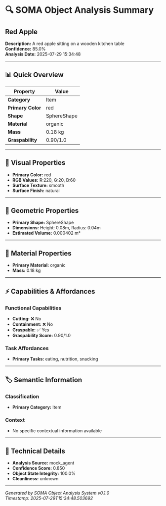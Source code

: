 # 🔍 SOMA Object Analysis Summary

## Red Apple

**Description:** A red apple sitting on a wooden kitchen table  
**Confidence:** 85.0%  
**Analysis Date:** 2025-07-29 15:34:48

---

## 📊 Quick Overview

| Property | Value |
|----------|--------|
| **Category** | Item |
| **Primary Color** | red |
| **Shape** | SphereShape |
| **Material** | organic |
| **Mass** | 0.18 kg |
| **Graspability** | 0.90/1.0 |

---

## 🎨 Visual Properties

- **Primary Color:** red
- **RGB Values:** R:220, G:20, B:60
- **Surface Texture:** smooth
- **Surface Finish:** natural

---

## 📐 Geometric Properties

- **Primary Shape:** SphereShape
- **Dimensions:** Height: 0.08m, Radius: 0.04m
- **Estimated Volume:** 0.000402 m³

---

## 🧱 Material Properties

- **Primary Material:** organic
- **Mass:** 0.18 kg

---

## ⚡ Capabilities & Affordances

### Functional Capabilities
- **Cutting:** ❌ No
- **Containment:** ❌ No
- **Graspable:** ✅ Yes
- **Graspability Score:** 0.90/1.0

### Task Affordances
- **Primary Tasks:** eating, nutrition, snacking

---

## 🏷️ Semantic Information

### Classification
- **Primary Category:** Item


### Context
- No specific contextual information available

---



## 🔧 Technical Details

- **Analysis Source:** mock_agent
- **Confidence Score:** 0.850
- **Object State Integrity:** 100.0%
- **Cleanliness:** unknown

---

*Generated by SOMA Object Analysis System v0.1.0*  
*Timestamp: 2025-07-29T15:34:48.503692*
